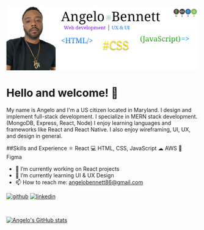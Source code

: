 ![Design and Development](https://github.com/ahbenn86/ahbenn86/blob/main/Github%20banner.png)

# Hello and welcome! 👋
My name is Angelo and I'm a US citizen located in Maryland. I design and implement full-stack development. I specialize in MERN stack development. (MongoDB, Express, React, Node) I enjoy learning languages and frameworks like React and React Native. I also enjoy wireframing, UI, UX, and design in general.

##Skills and Experience
⚛ React
💻 HTML, CSS, JavaScript
☁ AWS
🎨 Figma


- 🔭 I’m currently working on React projects 
- 🌱 I’m currently learning UI & UX Design 
- 📫 How to reach me: angelobennett86@gmail.com 


[<img src='https://cdn.jsdelivr.net/npm/simple-icons@3.0.1/icons/github.svg' alt='github' height='40'>](https://github.com/ahbenn86)  [<img src='https://cdn.jsdelivr.net/npm/simple-icons@3.0.1/icons/linkedin.svg' alt='linkedin' height='40'>](https://www.linkedin.com/in/abennett2/) 

</br>

[![Angelo's GitHub stats](https://github-readme-stats.vercel.app/api?username=ahbenn86)](https://github.com/ahbenn86/github-readme-stats)









